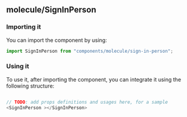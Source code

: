 ## molecule/SignInPerson

<!-- TODO: add a description here! -->

### Importing it

You can import the component by using:

```js
import SignInPerson from "components/molecule/sign-in-person";
```

### Using it

To use it, after importing the component, you can integrate it using the following structure:

```js

// TODO: add props definitions and usages here, for a sample
<SignInPerson ></SignInPerson>

```